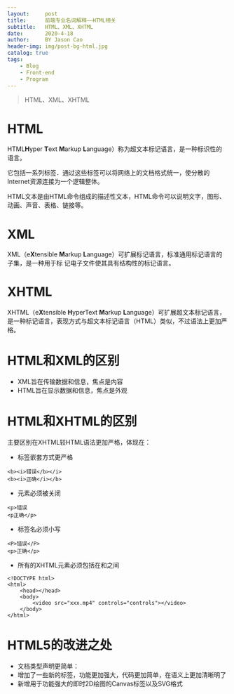 ```yaml
---
layout:     post
title:      前端专业名词解释——HTML相关
subtitle:   HTML、XML、XHTML
date:       2020-4-18
author:     BY Jason Cao
header-img: img/post-bg-html.jpg
catalog: true
tags:
    - Blog
    - Front-end
    - Program
---
```


> HTML、XML、XHTML

# HTML
HTML**H**yper **T**ext **M**arkup **L**anguage）称为超文本标记语言，是一种标识性的语言。

它包括一系列标签．通过这些标签可以将网络上的文档格式统一，使分散的Internet资源连接为一个逻辑整体。

HTML文本是由HTML命令组成的描述性文本，HTML命令可以说明文字，图形、动画、声音、表格、链接等。

# XML
XML（e**X**tensible **M**arkup **L**anguage）可扩展标记语言，标准通用标记语言的子集，是一种用于标 记电子文件使其具有结构性的标记语言。

# XHTML
XHTML（e**X**tensible **H**yperText **M**arkup **L**anguage）可扩展超文本标记语言，是一种标记语言，表现方式与超文本标记语言（HTML）类似，不过语法上更加严格。

# HTML和XML的区别
- XML旨在传输数据和信息，焦点是内容
- HTML旨在显示数据和信息，焦点是外观

# HTML和XHTML的区别
主要区别在XHTML较HTML语法更加严格，体现在：
- 标签嵌套方式更严格
```
<b><i>错误</b></i>
<b><i>正确</i></b>
```

- 元素必须被关闭   
```
<p>错误
<p正确</p>
```

- 标签名必须小写
```
<P>错误</P>
<p>正确</p>
```

- 所有的XHTML元素必须包括在<html>和</html>之间
```
<!DOCTYPE html>
<html>
	<head></head>
	<body>
		<video src="xxx.mp4" controls="controls"></video>
	</body>
</html>
```

# HTML5的改进之处
- 文档类型声明更简单：<!DOCTYPE html>
- 增加了一些新的标签，功能更加强大，代码更加简单，在语义上更加清晰明了
- 新增用于功能强大的即时2D绘图的Canvas标签以及SVG格式
